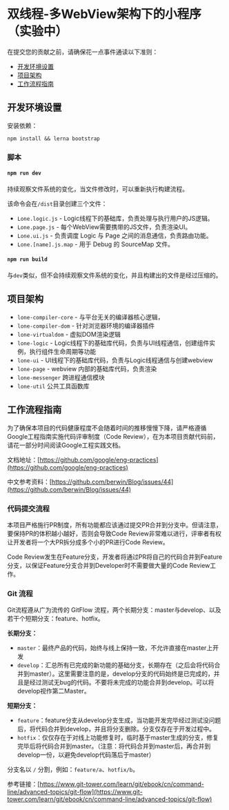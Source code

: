 # 双线程-多WebView架构下的小程序（实验中）

在提交您的贡献之前，请确保花一点事件通读以下准则：

* [开发环境设置](#开发环境设置)
* [项目架构](#项目架构)
* [工作流程指南](工作流程指南)

## 开发环境设置

安装依赖：

```
npm install && lerna bootstrap
```

### 脚本

#### `npm run dev`

持续观察文件系统的变化，当文件修改时，可以重新执行构建流程。

该命令会在`/dist`目录创建三个文件：

* `Lone.logic.js` - Logic线程下的基础库，负责处理与执行用户的JS逻辑。
* `Lone.page.js` - 每个WebView需要携带的JS文件，负责渲染UI。
* `Lone.ui.js` - 负责调度 Logic 与 Page 之间的消息通信，负责路由功能。
* `Lone.[name].js.map` - 用于 Debug 的 SourceMap 文件。

#### `npm run build`

与`dev`类似，但不会持续观察文件系统的变化，并且构建出的文件是经过压缩的。

## 项目架构

* `lone-compiler-core` - 与平台无关的编译器核心逻辑，
* `lone-compiler-dom` - 针对浏览器环境的编译器插件
* `lone-virtualdom` - 虚拟DOM渲染逻辑
* `lone-logic` - Logic线程下的基础库代码，负责与UI线程通信，创建组件实例，执行组件生命周期等功能
* `lone-ui` - UI线程下的基础库代码，负责与Logic线程通信与创建webview
* `lone-page` - webview 内部的基础库代码，负责渲染
* `lone-messenger` 跨进程通信模块
* `lone-util` 公共工具函数库

## 工作流程指南

为了确保本项目的代码健康程度不会随着时间的推移慢慢下降，请严格遵循Google工程指南实施代码评审制度（Code Review），在为本项目贡献代码前，请花一部分时间阅读Google工程实践文档。

文档地址：[https://github.com/google/eng-practices](https://github.com/google/eng-practices)

中文参考资料：[https://github.com/berwin/Blog/issues/44](https://github.com/berwin/Blog/issues/44)

### 代码提交流程

本项目严格施行PR制度，所有功能都应该通过提交PR合并到分支中。但请注意，要保持PR的体积越小越好，否则会导致Code Review非常难以进行，评审者有权让开发者将一个大PR拆分成多个小的PR进行Code Review。

Code Review发生在Feature分支，开发者将通过PR将自己的代码合并到Feature分支，以保证Feature分支合并到Developer时不需要做大量的Code Review工作。

### Git 流程

Git流程遵从广为流传的 GitFlow 流程，两个长期分支：master与develop、以及若干个短期分支：feature、hotfix。

**长期分支：**

* `master`：最终产品的代码，始终与线上保持一致，不允许直接在master上开发
* `develop`：汇总所有已完成的新功能的基础分支，长期存在（之后会将代码合并到master）。这里需要注意的是，develop分支的代码始终是已完成的，并且是经过测试无bug的代码。不要将未完成的功能合并到develop。可以将develop视作第二Master。

**短期分支：**

* `feature`：feature分支从develop分支生成，当功能开发完毕经过测试没问题后，将代码合并到develop，并且将分支删除。分支仅存在于开发过程中。
* `hotfix`：仅仅存在于对线上功能修复时，临时基于master生成的分支，修复完毕后将代码合并到master。（注意：将代码合并到master后，再合并到develop一份，以避免develop代码落后于master）

分支名以 `/` 分割，例如：`feature/a`、`hotfix/b`。

参考链接：[https://www.git-tower.com/learn/git/ebook/cn/command-line/advanced-topics/git-flow](https://www.git-tower.com/learn/git/ebook/cn/command-line/advanced-topics/git-flow)
